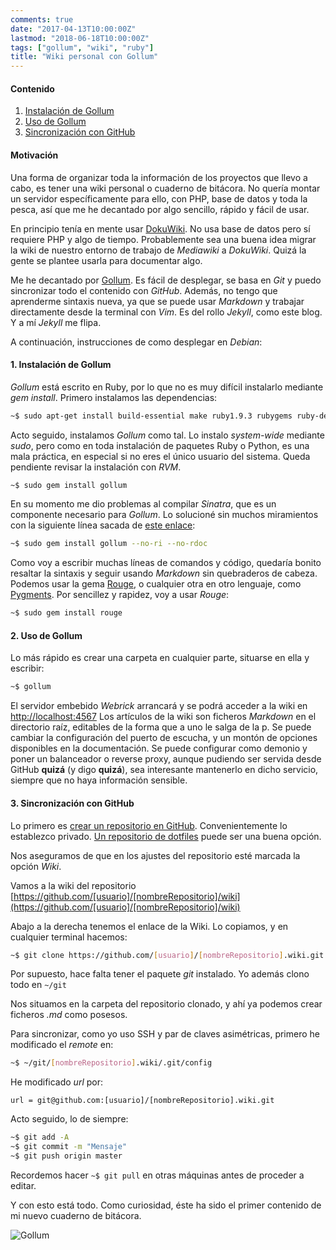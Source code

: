 ```yaml
---
comments: true
date: "2017-04-13T10:00:00Z"
lastmod: "2018-06-18T10:00:00Z"
tags: ["gollum", "wiki", "ruby"]
title: "Wiki personal con Gollum"
---
```


#### Contenido
1. [Instalación de Gollum](#1-instalaci%C3%B3n-de-gollum)
2. [Uso de Gollum](#2-uso-de-gollum)
3. [Sincronización con GitHub](#3-sincronizaci%C3%B3n-con-github)

#### Motivación
Una forma de organizar toda la información de los proyectos que llevo a cabo, es tener una wiki personal o cuaderno de bitácora.
No quería montar un servidor específicamente para ello, con PHP, base de datos y toda la pesca, así que me he decantado por algo sencillo, rápido y fácil de usar.

En principio tenía en mente usar [DokuWiki](https://www.dokuwiki.org/dokuwiki "Página de DokuWiki"). No usa base de datos pero sí requiere PHP y algo de tiempo. Probablemente sea una buena idea migrar la wiki de nuestro entorno de trabajo de *Mediawiki* a *DokuWiki*. Quizá la gente se plantee usarla para documentar algo.

Me he decantado por [Gollum](https://github.com/gollum/gollum/wiki "Página de Gollum"). Es fácil de desplegar, se basa en *Git* y puedo sincronizar todo el contenido con *GitHub*. Además, no tengo que aprenderme sintaxis nueva, ya que se puede usar *Markdown* y trabajar directamente desde la terminal con *Vim*. Es del rollo *Jekyll*, como este blog. Y a mí *Jekyll* me flipa.

A continuación, instrucciones de como desplegar en *Debian*:

#### 1. Instalación de Gollum

*Gollum* está escrito en Ruby, por lo que no es muy difícil instalarlo mediante *gem install*. Primero instalamos las dependencias:
```bash
~$ sudo apt-get install build-essential make ruby1.9.3 rubygems ruby-dev libicu-dev zlib1g-dev libicu-dev
```

Acto seguido, instalamos *Gollum* como tal. Lo instalo *system-wide* mediante *sudo*, pero como en toda instalación de paquetes Ruby o Python, es una mala práctica, en especial si no eres el único usuario del sistema. Queda pendiente revisar la instalación con *RVM*.
```bash
~$ sudo gem install gollum
```

En su momento me dio problemas al compilar *Sinatra*, que es un componente necesario para *Gollum*. Lo solucioné sin muchos miramientos con la siguiente línea sacada de [este enlace](https://github.com/rails/rails/issues/11814 "StackOverflow"):
```bash
~$ sudo gem install gollum --no-ri --no-rdoc
```
Como voy a escribir muchas líneas de comandos y código, quedaría bonito resaltar la sintaxis y seguir usando *Markdown* sin quebraderos de cabeza. Podemos usar la gema [Rouge](https://github.com/jneen/rouge), o cualquier otra en otro lenguaje, como [Pygments](http://pygments.org/docs/quickstart/). Por sencillez y rapidez, voy a usar *Rouge*:
```bash
~$ sudo gem install rouge
```

#### 2. Uso de Gollum
Lo más rápido es crear una carpeta en cualquier parte, situarse en ella y escribir:
```bash
~$ gollum
```

El servidor embebido *Webrick* arrancará y se podrá acceder a la wiki en [http://localhost:4567](http://localhost:4567)
Los artículos de la wiki son ficheros *Markdown* en el directorio raíz, editables de la forma que a uno le salga de la p.
Se puede cambiar la configuración del puerto de escucha, y un montón de opciones disponibles en la documentación. Se puede configurar como demonio y poner un balanceador o reverse proxy, aunque pudiendo ser servida desde GitHub **quizá** (y digo **quizá**), sea interesante mantenerlo en dicho servicio, siempre que no haya información sensible.

#### 3. Sincronización con GitHub
Lo primero es [crear un repositorio en GitHub](https://github.com/new "Nuevo Repositorio"). Convenientemente lo establezco privado. [Un repositorio de dotfiles](https://dotfiles.github.io/) puede ser una buena opción.

Nos aseguramos de que en los ajustes del repositorio esté marcada la opción *Wiki*.

Vamos a la wiki del repositorio [https://github.com/[usuario]/[nombreRepositorio]/wiki](https://github.com/[usuario]/[nombreRepositorio]/wiki)

Abajo a la derecha tenemos el enlace de la Wiki. Lo copiamos, y en cualquier terminal hacemos:
```bash
~$ git clone https://github.com/[usuario]/[nombreRepositorio].wiki.git
```

Por supuesto, hace falta tener el paquete *git* instalado. Yo además clono todo en `~/git`

Nos situamos en la carpeta del repositorio clonado, y ahí ya podemos crear ficheros *.md* como posesos.

Para sincronizar, como yo uso SSH y par de claves asimétricas, primero he modificado el *remote* en:
```bash
~$ ~/git/[nombreRepositorio].wiki/.git/config
```

He modificado *url* por:
```
url = git@github.com:[usuario]/[nombreRepositorio].wiki.git
```

Acto seguido, lo de siempre:

```bash
~$ git add -A
~$ git commit -m "Mensaje"
~$ git push origin master
```

Recordemos hacer `~$ git pull` en otras máquinas antes de proceder a editar.

Y con esto está todo. Como curiosidad, éste ha sido el primer contenido de mi nuevo cuaderno de bitácora.

![Gollum](/images/gollum.jpg)
